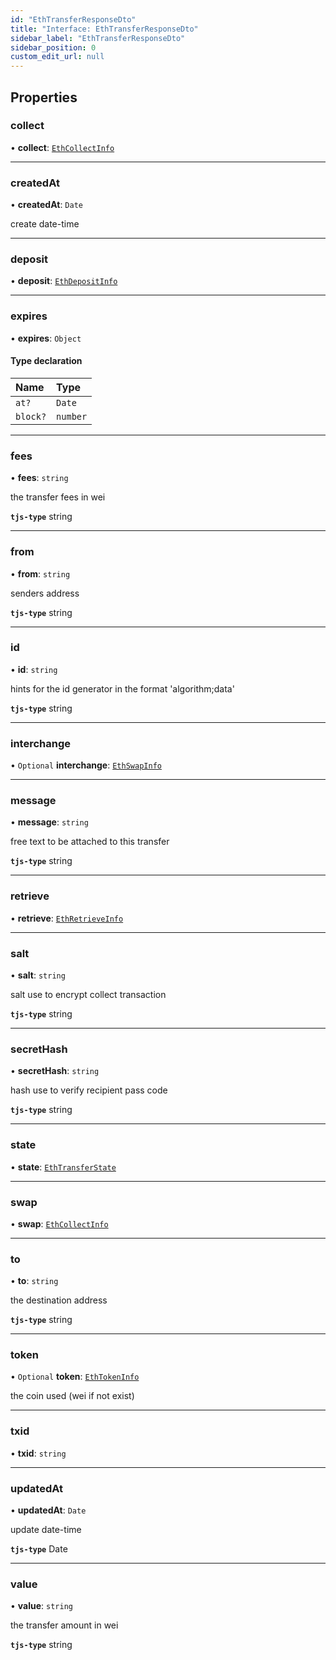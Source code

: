```yaml
---
id: "EthTransferResponseDto"
title: "Interface: EthTransferResponseDto"
sidebar_label: "EthTransferResponseDto"
sidebar_position: 0
custom_edit_url: null
---
```


## Properties

### collect

• **collect**: [`EthCollectInfo`](EthCollectInfo)

___

### createdAt

• **createdAt**: `Date`

create date-time

___

### deposit

• **deposit**: [`EthDepositInfo`](EthDepositInfo)

___

### expires

• **expires**: `Object`

#### Type declaration

| Name | Type |
| :------ | :------ |
| `at?` | `Date` |
| `block?` | `number` |

___

### fees

• **fees**: `string`

the transfer fees in wei

**`tjs-type`** string

___

### from

• **from**: `string`

senders address

**`tjs-type`** string

___

### id

• **id**: `string`

hints for the id generator in the format 'algorithm;data'

**`tjs-type`** string

___

### interchange

• `Optional` **interchange**: [`EthSwapInfo`](EthSwapInfo)

___

### message

• **message**: `string`

free text to be attached to this transfer

**`tjs-type`** string

___

### retrieve

• **retrieve**: [`EthRetrieveInfo`](EthRetrieveInfo)

___

### salt

• **salt**: `string`

salt use to encrypt collect transaction

**`tjs-type`** string

___

### secretHash

• **secretHash**: `string`

hash use to verify recipient pass code

**`tjs-type`** string

___

### state

• **state**: [`EthTransferState`](../modules#ethtransferstate)

___

### swap

• **swap**: [`EthCollectInfo`](EthCollectInfo)

___

### to

• **to**: `string`

the destination address

**`tjs-type`** string

___

### token

• `Optional` **token**: [`EthTokenInfo`](EthTokenInfo)

the coin used (wei if not exist)

___

### txid

• **txid**: `string`

___

### updatedAt

• **updatedAt**: `Date`

update date-time

**`tjs-type`** Date

___

### value

• **value**: `string`

the transfer amount in wei

**`tjs-type`** string
